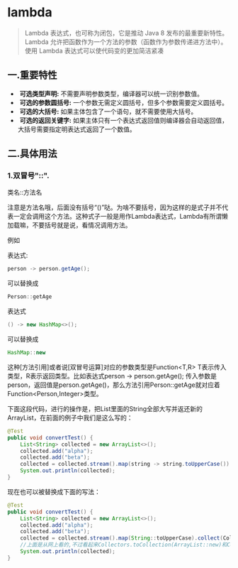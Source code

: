 # lambda

>Lambda 表达式，也可称为闭包，它是推动 Java 8 发布的最重要新特性。  
>Lambda 允许把函数作为一个方法的参数（函数作为参数传递进方法中）。  
>使用 Lambda 表达式可以使代码变的更加简洁紧凑  

## 一.重要特性

- ​		**可选类型声明:** 不需要声明参数类型，编译器可以统一识别参数值。 
- ​		**可选的参数圆括号:** 一个参数无需定义圆括号，但多个参数需要定义圆括号。 
- ​		**可选的大括号:** 如果主体包含了一个语句，就不需要使用大括号。 
- ​		**可选的返回关键字:** 如果主体只有一个表达式返回值则编译器会自动返回值，大括号需要指定明表达式返回了一个数值。 

## 二.具体用法

### 1.双冒号"::".

类名::方法名

注意是方法名哦，后面没有括号“()”哒。为啥不要括号，因为这样的是式子并不代表一定会调用这个方法。这种式子一般是用作Lambda表达式，Lambda有所谓懒加载嘛，不要括号就是说，看情况调用方法。

例如

表达式:

```java
person -> person.getAge();
```

可以替换成

```java
Person::getAge
```

表达式

```java
() -> new HashMap<>();
```

可以替换成

```java
HashMap::new
```

这种[方法引用]或者说[双冒号运算]对应的参数类型是Function<T,R> T表示传入类型，R表示返回类型。比如表达式person -> person.getAge(); 传入参数是person，返回值是person.getAge()，那么方法引用Person::getAge就对应着Function<Person,Integer>类型。

下面这段代码，进行的操作是，把List<String>里面的String全部大写并返还新的ArrayList<String>，在前面的例子中我们是这么写的：

```java
@Test
public void convertTest() {
    List<String> collected = new ArrayList<>();
    collected.add("alpha");
    collected.add("beta");
    collected = collected.stream().map(string -> string.toUpperCase()).collect(Collectors.toList());
    System.out.println(collected);
}
```

现在也可以被替换成下面的写法：

```java
@Test
public void convertTest() {
    List<String> collected = new ArrayList<>();
    collected.add("alpha");
    collected.add("beta");
    collected = collected.stream().map(String::toUpperCase).collect(Collectors.toCollection(ArrayList::new));//注意发生的变化
    //上面是从网上看的,不过看起来Collectors.toCollection(ArrayList::new)和Collectors.toList()区别不大.
    System.out.println(collected);
}
```
